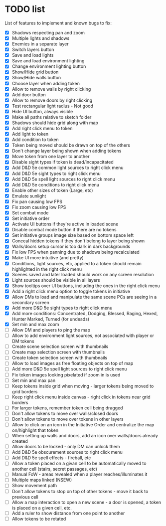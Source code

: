 # TODO list

List of features to implement and known bugs to fix:

- [X] Shadows respecting pan and zoom
- [X] Multiple lights and shadows
- [X] Enemies in a separate layer
- [X] Switch layers button
- [X] Save and load lights
- [X] Save and load environment lighting
- [X] Change environment lighting button
- [X] Show/Hide grid button
- [X] Show/Hide walls button
- [X] Choose layer when adding token
- [X] Allow to remove walls by right clicking
- [X] Add door button
- [X] Allow to remove doors by right clicking
- [X] Test rectangular light radius - Not good
- [X] Hide UI button, always visible
- [X] Make all paths relative to sketch folder
- [X] Shadows should hide grid along with map
- [X] Add right click menu to token
- [X] Add light to token
- [X] Add condition to token
- [X] Token being moved should be drawn on top of the others
- [X] Don't change layer being shown when adding tokens
- [X] Move token from one layer to another
- [X] Disable sight types if token is dead/incapacitated
- [X] Add D&D 5e common light sources to right click menu
- [X] Add D&D 5e sight types to right click menu
- [X] Add D&D 5e spell light sources to right click menu
- [X] Add D&D 5e conditions to right click menu
- [X] Enable other sizes of token (Large, etc)
- [X] Emulate sunlight
- [X] Fix pan causing low FPS
- [X] Fix zoom causing low FPS
- [X] Set combat mode
- [X] Set initiative order
- [X] Activate UI buttons if they're active in loaded scene
- [X] Disable combat mode button if there are no tokens
- [X] Set initiative groups image size based on bottom space left
- [X] Conceal hidden tokens if they don't belong to layer being shown
- [X] Walls/doors setup cursor is too dark in dark backgrounds
- [X] Fix low FPS when panning due to shadows being recalculated
- [X] Make UI more intuitive (and pretty)
- [X] Conditions, light sources, etc, applied to a token should remain highlighted in the right click menu
- [X] Scenes saved and later loaded should work on any screen resolution
- [X] Light sources should be visible in all layers
- [X] Show tooltips over UI buttons, including the ones in the right click menu
- [X] Add a right click menu option to toggle tokens in initiative
- [X] Allow DMs to load and manipulate the same scene PCs are seeing in a secondary screen
- [X] Add more D&D 5e sight types to right click menu
- [X] Add more conditions: Concentrated, Dodging, Blessed, Raging, Hexed, Hunter Marked, Turned (for undeads)
- [X] Set min and max zoom
- [ ] Allow DM and players to ping the map
- [ ] Allow to add environment light sources, not associated with player or DM tokens
- [ ] Create scene selection screen with thumbnails
- [ ] Create map selection screen with thumbnails
- [ ] Create token selection screen with thumbnails
- [ ] Allow to load images as free floating objects on top of map
- [ ] Add more D&D 5e spell light sources to right click menu
- [ ] Fix token images looking pixelated if zoom in is used
- [ ] Set min and max pan
- [ ] Keep tokens inside grid when moving - larger tokens being moved to grid borders
- [ ] Keep right click menu inside canvas - right click in tokens near grid borders
- [ ] For larger tokens, remember token cell being dragged
- [ ] Don't allow tokens to move over walls/closed doors
- [ ] Don't allow tokens to move over tokens in other layers
- [ ] Allow to click on an icon in the Initiative Order and centralize the map on/highlight that token
- [ ] When setting up walls and doors, add an icon over walls/doors already created
- [ ] Allow doors to be locked - only DM can unlock them
- [ ] Add D&D 5e obscurement sources to right click menu
- [ ] Add D&D 5e spell effects - fireball, etc
- [ ] Allow a token placed on a givan cell to be automatically moved to another cell (stairs, secret passages, etc)
- [ ] Manual FoW - areas revealed when a player reaches/illuminates it
- [ ] Multiple maps linked (NSEW)
- [ ] Show movement path
- [ ] Don't allow tokens to stop on top of other tokens - move it back to previous cell
- [ ] Allow a map interaction to open a new scene - a door is opened, a token is placed on a given cell, etc.
- [ ] Add a ruler to show distance from one point to another
- [ ] Allow tokens to be rotated